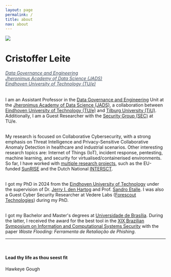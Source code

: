 ```yaml
---
layout: page
permalink: /
title: about
nav: about
---
```


<div class="text-center mt-5">
  <img class="profile-img" src="{{ 'prof_pic.png' | prepend: '/assets/img/' | prepend: site.baseurl }}">
</div>

<div class="col mt-4">
  <h1 class="title text-center font-weight-bold">Cristoffer Leite</h1>
    <h6 class="text-center mt-3 mb-3" style="font-stretch: ultra-condensed;">
      <a style="color: rgb(60, 72, 88);" href="https://www.jads.nl/research/data-governance-and-engineering/" target="_blank">Data Governance and Engineering</a><br/>
      <a style="color: rgb(60, 72, 88);" href="https://jads.nl/" target="_blank">Jheronimus Academy of Data Science (JADS)</a><br/>
      <a style="color: rgb(60, 72, 88);" href="https://tue.nl" target="_blank">Eindhoven University of Technology (TU/e)</a>
    </h6>
</div>

<!-- Introduction -->

<div class="col text-justify p-0">
  I am an Assistant Professor in the <a href="https://www.jads.nl/research/data-governance-and-engineering/" target="_blank">Data Governance and Engineering</a> Unit at the <a href="https://jads.nl/" target="_blank">Jheronimus Academy of Data Science (JADS)</a>, a collaboration between <a href="https://tue.nl/" target="_blank">Eindhoven University of Technology (TU/e)</a> and <a href="https://www.tilburguniversity.edu/" target="_blank">Tilburg University (TiU)</a>. Additionally, I am a Guest Researcher with the <a href="https://security1.win.tue.nl/doku.php" target="_blank">Security Group (SEC)</a> at TU/e. <br/><br/>

  My research is focused on Collaborative Cybersecurity, with a strong emphasis on Threat Intelligence and Privacy-Sensitive Collaborative Anomaly Detection in healthcare and industrial scenarios. Other interesting research topics are: Internet of Things (IoT), incident response, pentesting, machine learning, and security for virtualised/containerised environments. So far, I have worked with <a href="{{ '/projects/' }}">multiple research projects</a>, such as the EU-funded <a href="https://www.project-sunrise.eu/">SunRISE</a> and the Dutch National <a href="https://intersct.nl/">INTERSCT</a>.<br/><br/>

  I got my PhD in 2024 from the <a href="https://tue.nl/" target="_blank">Eindhoven University of Technology</a> under the supervision of Dr. <a href="https://www.tue.nl/en/research/researchers/jerry-den-hartog/" target="_blank">Jerry I. den Hartog</a> and Prof. <a href="https://www.tue.nl/en/research/researchers/sandro-etalle">Sandro Etalle</a>. I was also a Guest Cyber Security Researcher at Vedere Labs (<a href="https://www.forescout.com/" target="_blank">Forescout Technologies</a>) during my PhD.<br/><br/>

  I got my Bachelor and Master's degrees at <a href="https://international.unb.br/" target="_blank">Universidade de Brasília</a>. During the latter, I received the award for the best tool in the <a href="https://sbseg2019.ime.usp.br/en/" target="_blank"> XIX Brazilian Symposium on Information and Computational Systems Security</a> with the paper <i>Waste Flooding: Ferramenta de Retaliação de Phishing</i>.
</div>

<!-- News 
<div class="news mt-3 p-0">
  <h1 class="title mb-4 p-0">news</h1>
  {% assign news = site.news | reverse %}
  {% for item in news limit: site.news_limit %}
    <div class="row p-0">
      <div class="col-sm-2 p-0">
        <span class="badge danger-color-dark font-weight-bold text-uppercase align-middle date ml-3">
          {{ item.date | date: "%b %-d, %Y" }}
        </span>
      </div>
      <div class="col-sm-10 mt-2 mt-sm-0 ml-3 ml-md-0 p-0 font-weight-light text">
        <p>{{ item.content | remove: '<p>' | remove: '</p>' | emojify }}</p>
      </div>
    </div>
  {% endfor %}
</div>
-->
<hr>
<br/>
<div class="footer column text-center">
    <h4 class="text font-italic">Lead thy life as thou seest fit</h4>
    Hawkeye Gough
</div>

